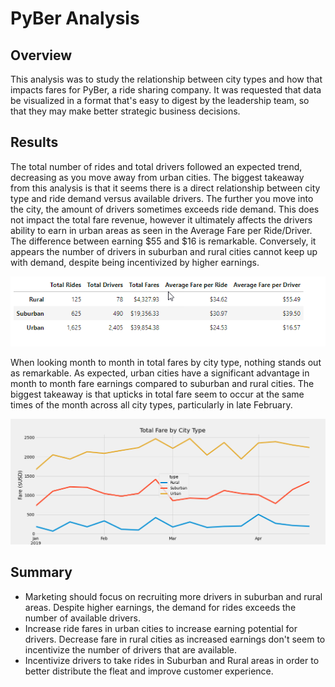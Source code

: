 # PyBer Analysis
## Overview
This analysis was to study the relationship between city types and how that impacts fares for PyBer, a ride sharing company. It was requested that data be visualized in a format that's easy to digest by the leadership team, so that they may make better strategic business decisions. 

## Results
The total number of rides and total drivers followed an expected trend, decreasing as you move away from urban cities. The biggest takeaway from this analysis is that it seems there is a direct relationship between city type and ride demand versus available drivers. The further you move into the city, the amount of drivers sometimes exceeds ride demand. This does not impact the total fare revenue, however it ultimately affects the drivers ability to earn in urban areas as seen in the Average Fare per Ride/Driver. The difference between earning $55 and $16 is remarkable. Conversely, it appears the number of drivers in suburban and rural cities cannot keep up with demand, despite being incentivized by higher earnings. 
<p align="left">
  <img src="https://github.com/armyofkittens/PyBer_Analysis/blob/main/analysis/Fig8.png" width="700"/>
</p>

When looking month to month in total fares by city type, nothing stands out as remarkable. As expected, urban cities have a significant advantage in month to month fare earnings compared to suburban and rural cities. The biggest takeaway is that upticks in total fare seem to occur at the same times of the month across all city types, particularly in late February. 

<p align="left">
  <img src="https://github.com/armyofkittens/PyBer_Analysis/blob/main/analysis/PyBer_fare_summary.png" width="700"/>
</p>

## Summary
* Marketing should focus on recruiting more drivers in suburban and rural areas. Despite higher earnings, the demand for rides exceeds the number of available drivers. 
* Increase ride fares in urban cities to increase earning potential for drivers. Decrease fare in rural cities as increased earnings don't seem to incentivize the number of drivers that are available. 
* Incentivize drivers to take rides in Suburban and Rural areas in order to better distribute the fleat and improve customer experience. 
